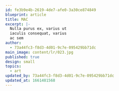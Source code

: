 ```yaml
---
id: fe3b9e4b-2619-4de7-afe0-3a30ce874849
blueprint: article
title: MAC
excerpt: |-
  Nulla purus ex, varius ut
  iaculis consequat, varius
  ac sem
author:
  - 73a44fc3-f8d3-4d01-9c7e-095429bb71dc
main_image: content/lr/023.jpg
published: true
design: small
topics:
  - art
updated_by: 73a44fc3-f8d3-4d01-9c7e-095429bb71dc
updated_at: 1661481568
---
```


